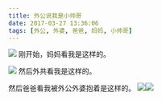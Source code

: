 ```yaml
---
title: 外公说我是小帅哥
date: 2017-03-27 13:36:06
tags: [外公, 外婆, 爸爸, 妈妈, 小帅哥]
---
```

![](http://20170326.com/mama-20170327.jpg)
刚开始，妈妈看我是这样的。

![](http://20170326.com/panda-20170327-by-grandapa.jpg)
然后外共看我是这样的。

然后爸爸看我被外公外婆抱着是这样的。
![](http://20170326.com/grandapa-20170327.jpg)![](http://20170326.com/grandama-20170327.jpg)